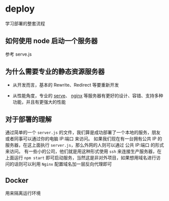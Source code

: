 # deploy

学习部署的整套流程

## 如何使用 node 启动一个服务器

参考 serve.js

## 为什么需要专业的静态资源服务器

- 从开发而言，基本的 Rewrite、Redirect 等要重新开发

- 从性能角度，专业的 [serve](https://github.com/vercel/serve)、 [nginx](https://nginx.org/en/) 等服务器有更好的设计、容错、支持多种功能，并且有更强大的性能

## 对于部署的理解

通过简单的一个 `server.js` 的文件，我们算是成功部署了一个本地的服务，朋友或者同事可以通过你的电脑 IP:端口 来访问。
如果我们现在有一台拥有公共 IP 的服务器，在这上面执行 `server.js`，那么外网的人则可以通过 公共 IP:端口 的形式来访问。
有一些小的公司，他们就是用这种形式使用 `ssh` 来连接生产服务器，在上面运行 `npm start` 即可启动服务，当然这是非对外项目，如果想用域名进行访问的话则可以利用 `Nginx` 配置域名加一层反向代理即可

## Docker

用来隔离运行环境
